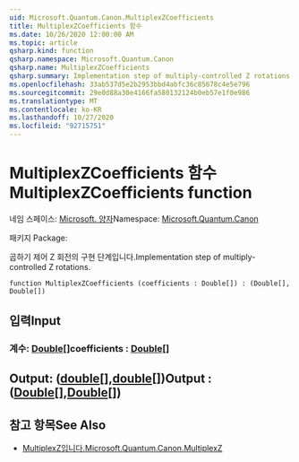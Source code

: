 ```yaml
---
uid: Microsoft.Quantum.Canon.MultiplexZCoefficients
title: MultiplexZCoefficients 함수
ms.date: 10/26/2020 12:00:00 AM
ms.topic: article
qsharp.kind: function
qsharp.namespace: Microsoft.Quantum.Canon
qsharp.name: MultiplexZCoefficients
qsharp.summary: Implementation step of multiply-controlled Z rotations.
ms.openlocfilehash: 33ab537d5e2b2953bbd4abfc36c85678c4e5e796
ms.sourcegitcommit: 29e0d88a30e4166fa580132124b0eb57e1f0e986
ms.translationtype: MT
ms.contentlocale: ko-KR
ms.lasthandoff: 10/27/2020
ms.locfileid: "92715751"
---
```

# <a name="multiplexzcoefficients-function"></a><span data-ttu-id="ce328-102">MultiplexZCoefficients 함수</span><span class="sxs-lookup"><span data-stu-id="ce328-102">MultiplexZCoefficients function</span></span>

<span data-ttu-id="ce328-103">네임 스페이스: [Microsoft. 양자](xref:Microsoft.Quantum.Canon)</span><span class="sxs-lookup"><span data-stu-id="ce328-103">Namespace: [Microsoft.Quantum.Canon](xref:Microsoft.Quantum.Canon)</span></span>

<span data-ttu-id="ce328-104">패키지 [](https://nuget.org/packages/)</span><span class="sxs-lookup"><span data-stu-id="ce328-104">Package: [](https://nuget.org/packages/)</span></span>


<span data-ttu-id="ce328-105">곱하기 제어 Z 회전의 구현 단계입니다.</span><span class="sxs-lookup"><span data-stu-id="ce328-105">Implementation step of multiply-controlled Z rotations.</span></span>

```qsharp
function MultiplexZCoefficients (coefficients : Double[]) : (Double[], Double[])
```


## <a name="input"></a><span data-ttu-id="ce328-106">입력</span><span class="sxs-lookup"><span data-stu-id="ce328-106">Input</span></span>

### <a name="coefficients--double"></a><span data-ttu-id="ce328-107">계수: [Double](xref:microsoft.quantum.lang-ref.double)[]</span><span class="sxs-lookup"><span data-stu-id="ce328-107">coefficients : [Double](xref:microsoft.quantum.lang-ref.double)[]</span></span>





## <a name="output--doubledouble"></a><span data-ttu-id="ce328-108">Output: ([double](xref:microsoft.quantum.lang-ref.double)[],[double](xref:microsoft.quantum.lang-ref.double)[])</span><span class="sxs-lookup"><span data-stu-id="ce328-108">Output : ([Double](xref:microsoft.quantum.lang-ref.double)[],[Double](xref:microsoft.quantum.lang-ref.double)[])</span></span>



## <a name="see-also"></a><span data-ttu-id="ce328-109">참고 항목</span><span class="sxs-lookup"><span data-stu-id="ce328-109">See Also</span></span>

- [<span data-ttu-id="ce328-110">MultiplexZ입니다.</span><span class="sxs-lookup"><span data-stu-id="ce328-110">Microsoft.Quantum.Canon.MultiplexZ</span></span>](xref:Microsoft.Quantum.Canon.MultiplexZ)